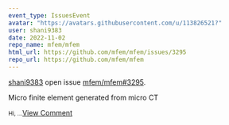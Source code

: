 ```yaml
---
event_type: IssuesEvent
avatar: "https://avatars.githubusercontent.com/u/113826521?"
user: shani9383
date: 2022-11-02
repo_name: mfem/mfem
html_url: https://github.com/mfem/mfem/issues/3295
repo_url: https://github.com/mfem/mfem
---
```


<a href='https://github.com/shani9383' target='_blank'>shani9383</a> open issue <a href='https://github.com/mfem/mfem/issues/3295' target='_blank'>mfem/mfem#3295</a>.

<p>Micro finite element generated from micro CT</p><small>Hi,...</small><a href='https://github.com/mfem/mfem/issues/3295' target='_blank'>View Comment</a>